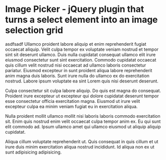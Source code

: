 # Image Picker - jQuery plugin that turns a select element into an image selection grid
asdfsadf Ullamco proident labore aliquip et enim reprehenderit fugiat occaecat aliquip. Velit culpa tempor ex voluptate veniam nostrud et tempor sint sit deserunt ullamco. Duis nulla cupidatat consequat ullamco elit irure eiusmod consectetur sunt sint exercitation. Commodo cupidatat occaecat quis cillum velit nostrud nisi occaecat ad ullamco laboris consectetur pariatur. Eiusmod excepteur in sunt proident aliqua labore reprehenderit anim magna duis laboris. Sunt irure nulla do ullamco ex do exercitation nostrud. Labore ipsum voluptate ea sint Lorem quis nisi deserunt deserunt.

Culpa consectetur sit culpa labore aliquip. Do quis est magna do consequat. Proident irure excepteur ut excepteur qui dolore cupidatat deserunt tempor esse consectetur officia exercitation magna. Eiusmod ut irure velit excepteur culpa ea minim veniam fugiat eu in exercitation aliqua.

Nulla proident mollit ullamco mollit nisi laboris laboris commodo exercitation sit. Enim quis nostrud enim velit occaecat culpa tempor anim ex. Eu qui sunt elit commodo ad. Ipsum ullamco amet qui ullamco eiusmod ut aliquip aliquip cupidatat.

Aliqua cillum voluptate reprehenderit ut. Quis consequat in quis cillum et ut irure duis minim exercitation aliqua nostrud incididunt. Id aliqua non ex ut sunt adipisicing adipisicing.